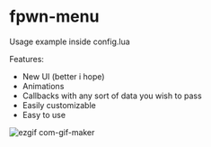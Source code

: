 # fpwn-menu
Usage example inside config.lua

Features:
* New UI (better i hope)
* Animations
* Callbacks with any sort of data you wish to pass
* Easily customizable
* Easy to use

![ezgif com-gif-maker](https://user-images.githubusercontent.com/16710456/148653280-90da7884-0f0d-494a-9eec-2fac0970a596.gif)
